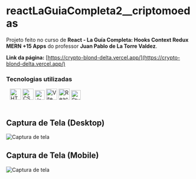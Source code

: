 # reactLaGuiaCompleta2__criptomoedas

Projeto feito no curso de __React - La Guía Completa: Hooks Context Redux MERN +15 Apps__ do professor __Juan Pablo de La Torre Valdez__.

__Link da página:__ [https://crypto-blond-delta.vercel.app/](https://crypto-blond-delta.vercel.app/)

### Tecnologias utilizadas

<div style="margin: 0px 10px">
      <img
        style="width: 30px"
        src="https://www.svgrepo.com/show/353884/html-5.svg"
        alt="HTML5"
      />
      <img
        style="width: 30px"
        src="https://www.svgrepo.com/show/353623/css-3.svg"
        alt="CSS3"
      />
      <img
        style="width: 26px"
        src="https://www.svgrepo.com/show/355081/js.svg"
        alt="Javascript"
      />
      <img
        style="width: 30px"
        src="https://www.svgrepo.com/show/374167/vite.svg"
        alt="Vite"
      />
      <img
        style="width: 30px"
        src="https://www.svgrepo.com/show/354259/react.svg"
        alt="React"
      />
      <img
        style="width: 26px"
        src="https://miro.medium.com/max/318/1*p1TndLk3UsGPBsM7qHPZIw.png"
        alt="Styled components"
      />
    </div>

<br>

## Captura de Tela (Desktop)
![Captura de tela](https://raw.githubusercontent.com/flx-lander7/reactLaGuiaCompleta2.criptomoedas/main/src/img/Screenshot(Desktop).png)


## Captura de Tela (Mobile)
![Captura de tela](https://raw.githubusercontent.com/flx-lander7/reactLaGuiaCompleta2.criptomoedas/main/src/img/Screenshot(Mobile).png)
